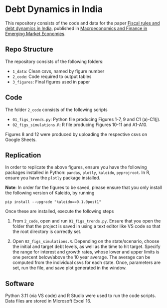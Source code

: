 # Debt Dynamics in India

This repository consists of the code and data for the paper [Fiscal rules and debt dynamics in India](https://www.tandfonline.com/doi/abs/10.1080/17520843.2020.1796733), published in [Macroeconomics and Finance in Emerging Market Economies](https://www.tandfonline.com/journals/reme20).

## Repo Structure

The repository consists of the following folders:

- `1_data`:  Clean csvs, named by figure number
- `2_code`:  Code required to output tables
- `3_figures`:  Final figures used in paper

## Code

The folder `2_code` consists of the following scripts

- `01_figs_trends.py`: Python file producing Figures 1-7, 9 and C1 (a)-C1(j).
- `02_figs_simulations.R`:  R file producing Figures 10-11 and A1-A10.

Figures 8 and 12 were produced by uploading the respective csvs on Google Sheets.

## Replication 

In order to replicate the above figures, ensure you have the following packages installed in Python: `pandas`, `plotly`, `kaleido`, `pyprojroot`. In R, ensure you have the `plotly` package installed.

**Note**: In order for the figures to be saved, please ensure that you only install the following version of Kaleido, by running

`pip install --upgrade "kaleido==0.1.0post1"`

Once these are installed, execute the following steps

1. From `2_code`, open and run `01_figs_trends.py`. Ensure that you open the folder that the project is saved in using a text editor like VS code so that the root directory is correctly set.

2. Open `02_figs_simulations.R`. Depending on the state/scenario, choose the initial and target debt levels, as well as the time to hit target. Specify the range for interest and growth rates, whose lower and upper limits is one percent below/above the 10 year average. The average can be computed from the individual csvs for each state. Once, parameters are set, run the file, and save plot generated in the window. 

## Software

Python 3.11 (via VS code) and R Studio were used to run the code scripts. Data files are stored in Microsoft Excel 16.







